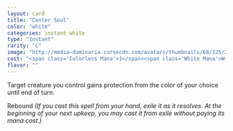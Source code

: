```yaml
---
layout: card
title: "Center Soul"
color: "white"
categories: instant white
type: "Instant"
rarity: "C"
image: "http://media-dominaria.cursecdn.com/avatars/thumbnails/68/325/200/283/635618402855958472.png"
cost: "<span class='Colorless Mana'>1</span><span class='White Mana'>W</span>"
flavor: ""
---
```


Target creature you control gains protection from the color of your choice until end of turn.

Rebound <em>(If you cast this spell from your hand, exile it as it resolves. At the beginning of your next upkeep, you may cast it from exile without paying its mana cost.)</em>

